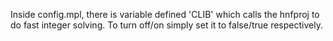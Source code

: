 Inside config.mpl, there is variable defined 'CLIB' which calls the hnfproj to do fast integer solving.
To turn off/on simply set it to false/true respectively.


